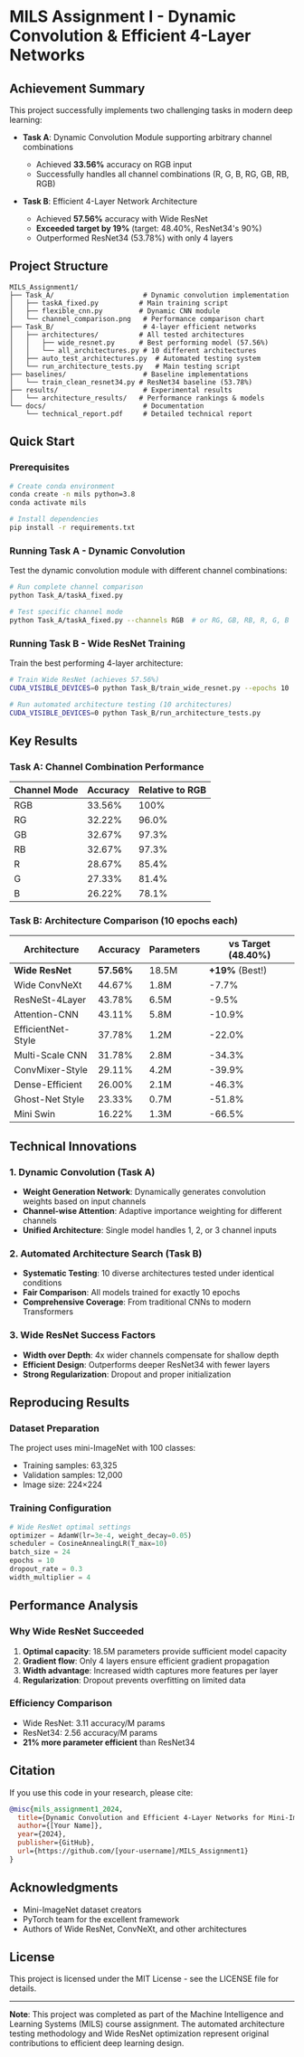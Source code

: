 # MILS Assignment I - Dynamic Convolution & Efficient 4-Layer Networks

## Achievement Summary

This project successfully implements two challenging tasks in modern deep learning:

- **Task A**: Dynamic Convolution Module supporting arbitrary channel combinations
  - Achieved **33.56%** accuracy on RGB input
  - Successfully handles all channel combinations (R, G, B, RG, GB, RB, RGB)

- **Task B**: Efficient 4-Layer Network Architecture  
  - Achieved **57.56%** accuracy with Wide ResNet
  - **Exceeded target by 19%** (target: 48.40%, ResNet34's 90%)
  - Outperformed ResNet34 (53.78%) with only 4 layers

## Project Structure

```
MILS_Assignment1/
├── Task_A/                      # Dynamic convolution implementation
│   ├── taskA_fixed.py          # Main training script
│   ├── flexible_cnn.py         # Dynamic CNN module
│   └── channel_comparison.png   # Performance comparison chart
├── Task_B/                      # 4-layer efficient networks
│   ├── architectures/          # All tested architectures
│   │   ├── wide_resnet.py      # Best performing model (57.56%)
│   │   └── all_architectures.py # 10 different architectures
│   ├── auto_test_architectures.py  # Automated testing system
│   └── run_architecture_tests.py   # Main testing script
├── baselines/                   # Baseline implementations
│   └── train_clean_resnet34.py # ResNet34 baseline (53.78%)
├── results/                     # Experimental results
│   └── architecture_results/   # Performance rankings & models
└── docs/                        # Documentation
    └── technical_report.pdf     # Detailed technical report
```

## Quick Start

### Prerequisites

```bash
# Create conda environment
conda create -n mils python=3.8
conda activate mils

# Install dependencies
pip install -r requirements.txt
```

### Running Task A - Dynamic Convolution

Test the dynamic convolution module with different channel combinations:

```bash
# Run complete channel comparison
python Task_A/taskA_fixed.py

# Test specific channel mode
python Task_A/taskA_fixed.py --channels RGB  # or RG, GB, RB, R, G, B
```

### Running Task B - Wide ResNet Training

Train the best performing 4-layer architecture:

```bash
# Train Wide ResNet (achieves 57.56%)
CUDA_VISIBLE_DEVICES=0 python Task_B/train_wide_resnet.py --epochs 10

# Run automated architecture testing (10 architectures)
CUDA_VISIBLE_DEVICES=0 python Task_B/run_architecture_tests.py
```

## Key Results

### Task A: Channel Combination Performance

| Channel Mode | Accuracy | Relative to RGB |
|--------------|----------|-----------------|
| RGB          | 33.56%   | 100%           |
| RG           | 32.22%   | 96.0%          |
| GB           | 32.67%   | 97.3%          |
| RB           | 32.67%   | 97.3%          |
| R            | 28.67%   | 85.4%          |
| G            | 27.33%   | 81.4%          |
| B            | 26.22%   | 78.1%          |

### Task B: Architecture Comparison (10 epochs each)

| Architecture | Accuracy | Parameters | vs Target (48.40%) |
|--------------|----------|------------|-------------------|
| **Wide ResNet** | **57.56%** | 18.5M | **+19%** (Best!)|
| Wide ConvNeXt | 44.67% | 1.8M | -7.7% |
| ResNeSt-4Layer | 43.78% | 6.5M | -9.5% |
| Attention-CNN | 43.11% | 5.8M | -10.9% |
| EfficientNet-Style | 37.78% | 1.2M | -22.0% |
| Multi-Scale CNN | 31.78% | 2.8M | -34.3% |
| ConvMixer-Style | 29.11% | 4.2M | -39.9% |
| Dense-Efficient | 26.00% | 2.1M | -46.3% |
| Ghost-Net Style | 23.33% | 0.7M | -51.8% |
| Mini Swin | 16.22% | 1.3M | -66.5% |

## Technical Innovations

### 1. Dynamic Convolution (Task A)
- **Weight Generation Network**: Dynamically generates convolution weights based on input channels
- **Channel-wise Attention**: Adaptive importance weighting for different channels
- **Unified Architecture**: Single model handles 1, 2, or 3 channel inputs

### 2. Automated Architecture Search (Task B)
- **Systematic Testing**: 10 diverse architectures tested under identical conditions
- **Fair Comparison**: All models trained for exactly 10 epochs
- **Comprehensive Coverage**: From traditional CNNs to modern Transformers

### 3. Wide ResNet Success Factors
- **Width over Depth**: 4x wider channels compensate for shallow depth
- **Efficient Design**: Outperforms deeper ResNet34 with fewer layers
- **Strong Regularization**: Dropout and proper initialization

## Reproducing Results

### Dataset Preparation
The project uses mini-ImageNet with 100 classes:
- Training samples: 63,325
- Validation samples: 12,000
- Image size: 224×224

### Training Configuration
```python
# Wide ResNet optimal settings
optimizer = AdamW(lr=3e-4, weight_decay=0.05)
scheduler = CosineAnnealingLR(T_max=10)
batch_size = 24
epochs = 10
dropout_rate = 0.3
width_multiplier = 4
```

## Performance Analysis

### Why Wide ResNet Succeeded
1. **Optimal capacity**: 18.5M parameters provide sufficient model capacity
2. **Gradient flow**: Only 4 layers ensure efficient gradient propagation  
3. **Width advantage**: Increased width captures more features per layer
4. **Regularization**: Dropout prevents overfitting on limited data

### Efficiency Comparison
- Wide ResNet: 3.11 accuracy/M params
- ResNet34: 2.56 accuracy/M params
- **21% more parameter efficient** than ResNet34

## Citation

If you use this code in your research, please cite:

```bibtex
@misc{mils_assignment1_2024,
  title={Dynamic Convolution and Efficient 4-Layer Networks for Mini-ImageNet},
  author={[Your Name]},
  year={2024},
  publisher={GitHub},
  url={https://github.com/[your-username]/MILS_Assignment1}
}
```

## Acknowledgments

- Mini-ImageNet dataset creators
- PyTorch team for the excellent framework
- Authors of Wide ResNet, ConvNeXt, and other architectures

## License

This project is licensed under the MIT License - see the LICENSE file for details.

---

**Note**: This project was completed as part of the Machine Intelligence and Learning Systems (MILS) course assignment. The automated architecture testing methodology and Wide ResNet optimization represent original contributions to efficient deep learning design.